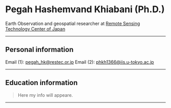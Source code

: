 <h1> Pegah Hashemvand Khiabani (Ph.D.)</h1>


Earth Observation and geospatial researcher at <a href="https://www.restec.or.jp/en/index.html"> Remote Sensing Technology Center of Japan</a>
<hr>



<h2> Personal information </h2>

<p> Email (1): <a href="pegah_hk@restec.or.jp">pegah_hk@restec.or.jp</a>
    Email (2): <a href="phkh1366@iis.u-tokyo.ac.jp">phkh1366@iis.u-tokyo.ac.jp</a>
 <p>

<hr>


<h2> Education information </h2>

<blockquote>Here my info will appeare.</blockquote>
<hr>

